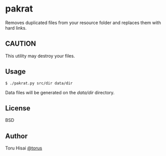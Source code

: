 pakrat
======

Removes duplicated files from your resource folder and replaces them with hard links.

CAUTION
-------

This utility may destroy your files.

Usage
-----

    $ ./pakrat.py src/dir data/dir

Data files will be generated on the *data/dir* directory.

License
-------

BSD

Author
------

Toru Hisai [@torus](http://twitter.com/torus)
